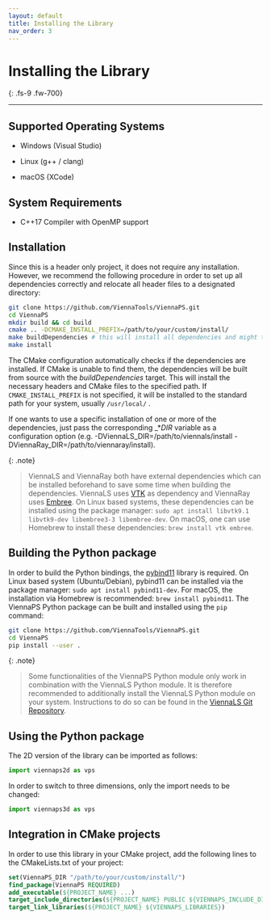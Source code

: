 ```yaml
---
layout: default
title: Installing the Library
nav_order: 3
---
```


# Installing the Library
{: .fs-9 .fw-700}

---

## Supported Operating Systems

* Windows (Visual Studio)

* Linux (g++ / clang)

* macOS (XCode)

## System Requirements

* C++17 Compiler with OpenMP support

## Installation

Since this is a header only project, it does not require any installation. However, we recommend the following procedure in order to set up all dependencies correctly and relocate all header files to a designated directory:

```bash
git clone https://github.com/ViennaTools/ViennaPS.git
cd ViennaPS
mkdir build && cd build
cmake .. -DCMAKE_INSTALL_PREFIX=/path/to/your/custom/install/
make buildDependencies # this will install all dependencies and might take a while
make install
```

The CMake configuration automatically checks if the dependencies are installed. If CMake is unable to find them, the dependencies will be built from source with the _buildDependencies_ target.
This will install the necessary headers and CMake files to the specified path. If `CMAKE_INSTALL_PREFIX` is not specified, it will be installed to the standard path for your system, usually `/usr/local/` . 

If one wants to use a specific installation of one or more of the dependencies, just pass the corresponding _*_DIR_ variable as a configuration option (e.g. -DViennaLS_DIR=/path/to/viennals/install -DViennaRay_DIR=/path/to/viennaray/install).

{: .note}
> ViennaLS and ViennaRay both have external dependencies which can be installed beforehand to save some time when building the dependencies. ViennaLS uses [VTK](https://gitlab.kitware.com/vtk/vtk) as dependency and ViennaRay uses [Embree](https://github.com/embree/embree). On Linux based systems, these dependencies can be installed using the package manager: `sudo apt install libvtk9.1 libvtk9-dev libembree3-3 libembree-dev`. On macOS, one can use Homebrew to install these dependencies: `brew install vtk embree`.

## Building the Python package

In order to build the Python bindings, the [pybind11](https://github.com/pybind/pybind11) library is required. On Linux based system (Ubuntu/Debian), pybind11 can be installed via the package manager: `sudo apt install pybind11-dev`. For macOS, the installation via Homebrew is recommended: `brew install pybind11`. 
The ViennaPS Python package can be built and installed using the `pip` command:

```bash
git clone https://github.com/ViennaTools/ViennaPS.git
cd ViennaPS
pip install --user .
```

{: .note}
> Some functionalities of the ViennaPS Python module only work in combination with the ViennaLS Python module. It is therefore recommended to additionally install the ViennaLS Python module on your system. Instructions to do so can be found in the [ViennaLS Git Repository](https://github.com/ViennaTools/viennals).

## Using the Python package

The 2D version of the library can be imported as follows:
```python
import viennaps2d as vps
```

In order to switch to three dimensions, only the import needs to be changed:

```python
import viennaps3d as vps
```

## Integration in CMake projects

In order to use this library in your CMake project, add the following lines to the CMakeLists.txt of your project:

```CMake
set(ViennaPS_DIR "/path/to/your/custom/install/")
find_package(ViennaPS REQUIRED)
add_executable(${PROJECT_NAME} ...)
target_include_directories(${PROJECT_NAME} PUBLIC ${VIENNAPS_INCLUDE_DIRS})
target_link_libraries(${PROJECT_NAME} ${VIENNAPS_LIBRARIES})
``` 